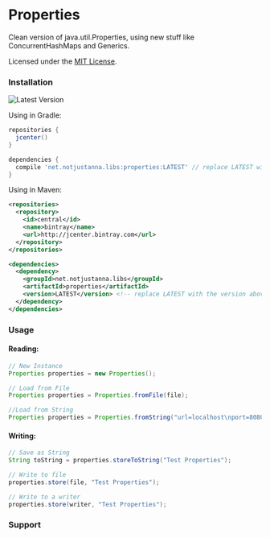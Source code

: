 # Properties
Clean version of java.util.Properties, using new stuff like ConcurrentHashMaps and Generics.

Licensed under the [MIT License](https://github.com/notjustanna/properties/blob/master/LICENSE).

### Installation

![Latest Version](https://api.bintray.com/packages/notjustanna/maven/properties/images/download.svg)

Using in Gradle:

```gradle
repositories {
  jcenter()
}

dependencies {
  compile 'net.notjustanna.libs:properties:LATEST' // replace LATEST with the version above
}
```

Using in Maven:

```xml
<repositories>
  <repository>
    <id>central</id>
    <name>bintray</name>
    <url>http://jcenter.bintray.com</url>
  </repository>
</repositories>

<dependencies>
  <dependency>
    <groupId>net.notjustanna.libs</groupId>
    <artifactId>properties</artifactId>
    <version>LATEST</version> <!-- replace LATEST with the version above -->
  </dependency>
</dependencies>
```

### Usage

#### Reading:

```java
// New Instance
Properties properties = new Properties();

// Load from File
Properties properties = Properties.fromFile(file);

//Load from String
Properties properties = Properties.fromString("url=localhost\nport=8080");
```

#### Writing:

```java
// Save as String
String toString = properties.storeToString("Test Properties");

// Write to file
properties.store(file, "Test Properties");

// Write to a writer
properties.store(writer, "Test Properties");
```


### Support






